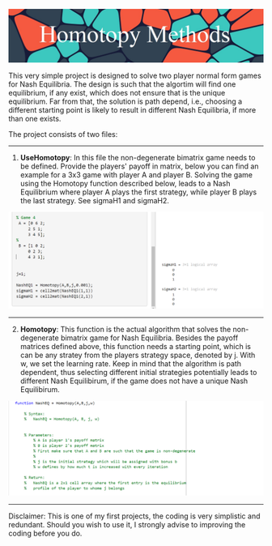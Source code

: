 

![](https://github.com/MarkMH/homotopy_methods/blob/1d03f9b2e67248adc20d3d807db515c2eed6681f/images/banner_homotopy.jpg)

This very simple project is designed to solve two player normal form games for Nash Equilibria. The design is such that the algortim will find one equilibrium, 
if any exist, which does not ensure that is the unique equilibrium. Far from that, the solution is path depend, i.e., choosing a different starting point 
is likely to result in different Nash Equilibria, if more than one exists. 

The project consists of two files: 

---

1. **UseHomotopy**: In this file the non-degenerate bimatrix game needs to be defined. Provide the players' payoff in matrix, below you can find an example for a 3x3 game with player A and player B. Solving the game using the Homotopy function described below, leads to a Nash Equilibrium where player A plays the first strategy, while player B plays the last strategy. See sigmaH1 and sigmaH2.   

![](https://github.com/MarkMH/homotopy_methods/blob/0c1ff140360e552ace91f3fb88d51c85a3aa4c30/images/banner_usehomotopy.png)

---

2. **Homotopy**: This function is the actual algorithm that solves the non-degenerate bimatrix game for Nash Equilibria. Besides the payoff matrices defined above, this function needs a starting point, which is can be any stratey from the players strategy space, denoted by j. With w, we set the learning rate. Keep in mind that the algorithm is path dependent, thus selecting different initial strategies potentially leads to different Nash Equilibirum, if the game does not have a unique Nash Equilibirum.  

![](https://github.com/MarkMH/homotopy_methods/blob/4f5c49e66e0839fcfecacaac80a4a5c7268a1dae/images/banner_chomotopy.png)

---

Disclaimer: This is one of my first projects, the coding is very simplistic and redundant. Should you wish to use it, I strongly advise to improving the coding before you do. 


